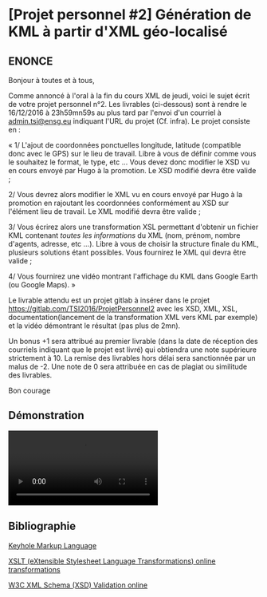 [Projet personnel #2] Génération de KML à partir d'XML géo-localisé 
=================

ENONCE
-----------------

Bonjour à toutes et à tous,

Comme annoncé à l'oral à la fin du cours XML de jeudi, voici le sujet écrit de votre projet personnel n°2. Les livrables (ci-dessous) sont à rendre le 16/12/2016 à 23h59mn59s au plus tard par l'envoi d'un courriel à admin.tsi@ensg.eu indiquant l'URL du projet (Cf. infra). Le projet consiste en :

«
1/ L'ajout de coordonnées ponctuelles longitude, latitude (compatible donc avec le GPS) sur le lieu de travail. Libre à vous de définir comme vous le souhaitez le format, le type, etc ... Vous devez donc modifier le XSD vu en cours envoyé par Hugo à la promotion. Le XSD modifié devra être valide ;

2/ Vous devrez alors modifier le XML vu en cours envoyé par Hugo à la promotion en rajoutant les coordonnées conformément au XSD sur l'élément lieu de travail. Le XML modifié devra être valide ;

3/ Vous écrirez alors une transformation XSL permettant d'obtenir un fichier KML contenant *toutes les informations* du XML (nom, prénom, nombre d'agents, adresse, etc ...). Libre à vous de choisir la structure finale du KML, plusieurs solutions étant possibles. Vous fournirez le XML qui devra être valide ;

4/ Vous fournirez une vidéo montrant l'affichage du KML dans Google Earth (ou Google Maps).
»

Le livrable attendu est un projet gitlab à insérer dans le projet https://gitlab.com/TSI2016/ProjetPersonnel2 avec les XSD, XML, XSL, documentation(lancement de la transformation XML vers KML par exemple) et la vidéo démontrant le résultat (pas plus de 2mn).

Un bonus +1 sera attribué au premier livrable (dans la date de réception des courriels indiquant que le projet est livré) qui obtiendra une note supérieure strictement à 10. La remise des livrables hors délai sera sanctionnée par un malus de -2. Une note de 0 sera attribuée en cas de plagiat ou similitude des livrables.

Bon courage

Démonstration
-----------------

![demo.mp4](demo.mp4)

Bibliographie
-----------------

[Keyhole Markup Language](http://www.siteduzero.com)

[XSLT (eXtensible Stylesheet Language Transformations) online transformations](http://www.utilities-online.info/xsltransformation/)

[W3C XML Schema (XSD) Validation online](http://www.utilities-online.info/xsdvalidation/)